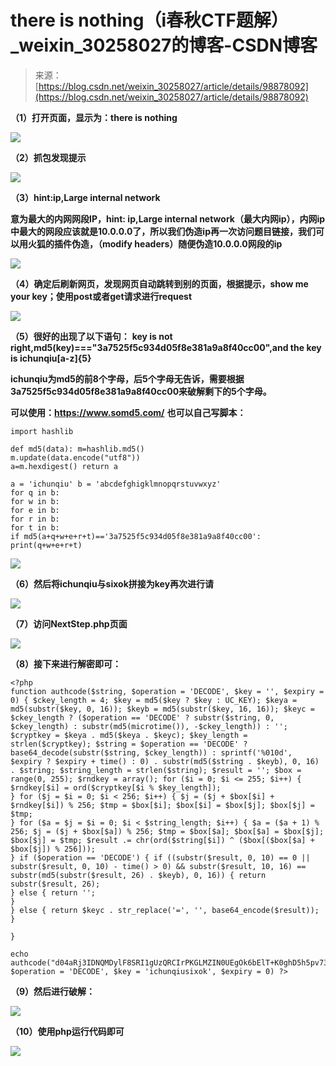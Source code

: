 <!--yml
category: 未分类
date: 2022-04-26 14:36:05
-->

# there is nothing（i春秋CTF题解）_weixin_30258027的博客-CSDN博客

> 来源：[https://blog.csdn.net/weixin_30258027/article/details/98878092](https://blog.csdn.net/weixin_30258027/article/details/98878092)

**（1）打开页面，显示为：there is nothing**

![](img/3cd686bd0843144e991d71e4b1cea9ef.png)

**（2）抓包发现提示**

![](img/773dc2184a9e9d1d6fb59a3f45efc8d9.png)

**（3）hint:ip,Large internal network**

**意为最大的内网网段IP，hint: ip,Large internal network（最大内网ip），内网ip中最大的网段应该就是10.0.0.0了，所以我们伪造ip再一次访问题目链接，我们可以用火狐的插件伪造，（modify headers）随便伪造10.0.0.0网段的ip**

![](img/71967870e9b635bfaf27032529e90552.png)

**（4）确定后刷新网页，发现网页自动跳转到别的页面，根据提示，show me your key；使用post或者get请求进行request**

![](img/78f6111c47a5efe5306dc49c62926e6a.png)

**（5）很好的出现了以下语句：**
**key is not right,md5(key)==="3a7525f5c934d05f8e381a9a8f40cc00",and the key is ichunqiu[a-z]{5}**

**ichunqiu为md5的前8个字母，后5个字母无告诉，需要根据3a7525f5c934d05f8e381a9a8f40cc00来破解剩下的5个字母。**

**可以使用：https://www.somd5.com/**
**也可以自己写脚本：**

```
import hashlib

def md5(data): m=hashlib.md5()
m.update(data.encode("utf8"))
a=m.hexdigest() return a

a = 'ichunqiu' b = 'abcdefghigklmnopqrstuvwxyz'
for q in b:
for w in b:
for e in b:
for r in b:
for t in b:
if md5(a+q+w+e+r+t)=='3a7525f5c934d05f8e381a9a8f40cc00':
print(q+w+e+r+t)
```

![](img/566bd9c684d89983726d93f855d04b5a.png)

**（6）然后将ichunqiu与sixok拼接为key再次进行请**

![](img/afe508e21bde181f23bc76aed9d422cd.png)

**（7）访问NextStep.php页面**

![](img/1d02dc0dbca61faf1e3871315a2c7c59.png)

**（8）接下来进行解密即可：**

```
<?php
function authcode($string, $operation = 'DECODE', $key = '', $expiry = 0) { $ckey_length = 4; $key = md5($key ? $key : UC_KEY); $keya = md5(substr($key, 0, 16)); $keyb = md5(substr($key, 16, 16)); $keyc = $ckey_length ? ($operation == 'DECODE' ? substr($string, 0, $ckey_length) : substr(md5(microtime()), -$ckey_length)) : ''; $cryptkey = $keya . md5($keya . $keyc); $key_length = strlen($cryptkey); $string = $operation == 'DECODE' ? base64_decode(substr($string, $ckey_length)) : sprintf('%010d', $expiry ? $expiry + time() : 0) . substr(md5($string . $keyb), 0, 16) . $string; $string_length = strlen($string); $result = ''; $box = range(0, 255); $rndkey = array(); for ($i = 0; $i <= 255; $i++) { $rndkey[$i] = ord($cryptkey[$i % $key_length]);
} for ($j = $i = 0; $i < 256; $i++) { $j = ($j + $box[$i] + $rndkey[$i]) % 256; $tmp = $box[$i]; $box[$i] = $box[$j]; $box[$j] = $tmp;
} for ($a = $j = $i = 0; $i < $string_length; $i++) { $a = ($a + 1) % 256; $j = ($j + $box[$a]) % 256; $tmp = $box[$a]; $box[$a] = $box[$j]; $box[$j] = $tmp; $result .= chr(ord($string[$i]) ^ ($box[($box[$a] + $box[$j]) % 256]));
} if ($operation == 'DECODE') { if ((substr($result, 0, 10) == 0 || substr($result, 0, 10) - time() > 0) && substr($result, 10, 16) == substr(md5(substr($result, 26) . $keyb), 0, 16)) { return substr($result, 26);
} else { return '';
}
} else { return $keyc . str_replace('=', '', base64_encode($result));
}

}

echo authcode("d04aRj3IDNQMDylF8SRI1gUzQRCIrPKGLMZIN0UEgOk6bElT+K0ghD5h5pv73Vw2S4IKkp1bg77iEnU0228LI9nYwj0U+Og", $operation = 'DECODE', $key = 'ichunqiusixok', $expiry = 0) ?>
```

**（9）然后进行破解：**

![](img/8271c141716dfcdc76d0b30f8a4ab8a4.png)

**（10）使用php运行代码即可**

![](img/45f2fa9a0875efc824735f37fe1b9478.png)